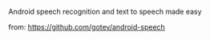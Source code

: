 Android speech recognition and text to speech made easy

from: https://github.com/gotev/android-speech
